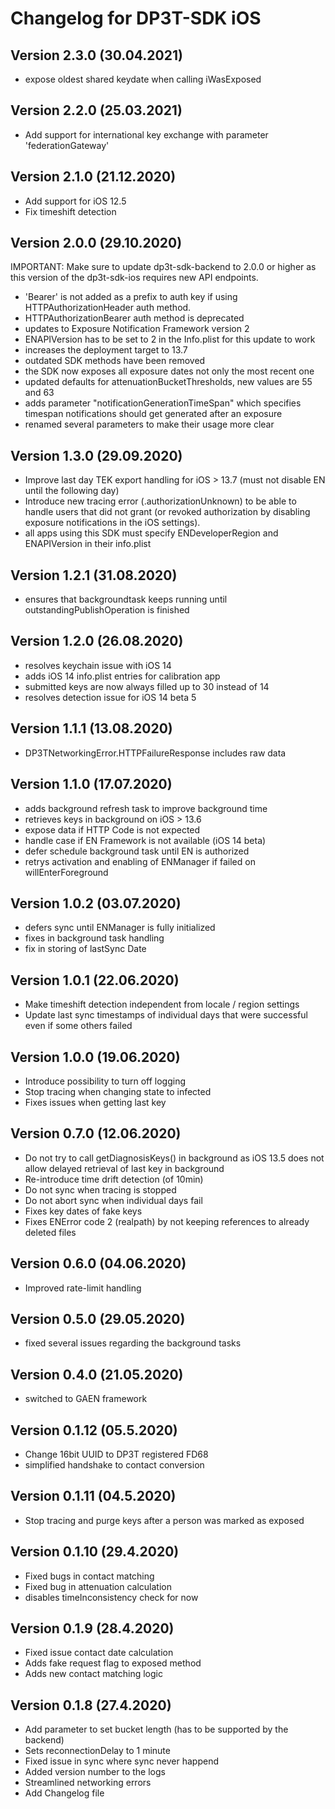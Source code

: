 # Changelog for DP3T-SDK iOS

## Version 2.3.0 (30.04.2021)
- expose oldest shared keydate when calling iWasExposed

## Version 2.2.0 (25.03.2021)
- Add support for international key exchange with parameter 'federationGateway'

## Version 2.1.0 (21.12.2020)
- Add support for iOS 12.5
- Fix timeshift detection

## Version 2.0.0 (29.10.2020)

IMPORTANT: Make sure to update dp3t-sdk-backend to 2.0.0 or higher as this version of the dp3t-sdk-ios requires new API endpoints.

- 'Bearer' is not added as a prefix to auth key if using HTTPAuthorizationHeader auth method. 
- HTTPAuthorizationBearer auth method is deprecated
- updates to Exposure Notification Framework version 2
- ENAPIVersion has to be set to 2 in the Info.plist for this update to work
- increases the deployment target to 13.7
- outdated SDK methods have been removed
- the SDK now exposes all exposure dates not only the most recent one
- updated defaults for attenuationBucketThresholds, new values are 55 and 63
- adds parameter "notificationGenerationTimeSpan" which specifies timespan notifications should get generated after an exposure
- renamed several parameters to make their usage more clear

## Version 1.3.0 (29.09.2020)
- Improve last day TEK export handling for iOS > 13.7 (must not disable EN until the following day)
- Introduce new tracing error (.authorizationUnknown) to be able to handle users that did not grant (or revoked authorization by disabling exposure notifications in the iOS settings).
- all apps using this SDK must specify ENDeveloperRegion and ENAPIVersion in their info.plist

## Version 1.2.1 (31.08.2020)
- ensures that backgroundtask keeps running until outstandingPublishOperation is finished

## Version 1.2.0 (26.08.2020)
- resolves keychain issue with iOS 14
- adds iOS 14 info.plist entries for calibration app
- submitted keys are now always filled up to 30 instead of 14
- resolves detection issue for iOS 14 beta 5

## Version 1.1.1 (13.08.2020)
- DP3TNetworkingError.HTTPFailureResponse includes raw data

## Version 1.1.0 (17.07.2020)
- adds background refresh task to improve background time
- retrieves keys in background on iOS > 13.6
- expose data if HTTP Code is not expected
- handle case if EN Framework is not available (iOS 14 beta)
- defer schedule background task until EN is authorized
- retrys activation and enabling of ENManager if failed on willEnterForeground

## Version 1.0.2 (03.07.2020)
- defers sync until ENManager is fully initialized
- fixes in background task handling
- fix in storing of lastSync Date

## Version 1.0.1 (22.06.2020)
- Make timeshift detection independent from locale / region settings
- Update last sync timestamps of individual days that were successful even if some others failed

## Version 1.0.0 (19.06.2020)
- Introduce possibility to turn off logging
- Stop tracing when changing state to infected
- Fixes issues when getting last key 

## Version 0.7.0 (12.06.2020)
- Do not try to call getDiagnosisKeys() in background as iOS 13.5 does not allow delayed retrieval of last key in background
- Re-introduce time drift detection (of 10min)
- Do not sync when tracing is stopped 
- Do not abort sync when individual days fail
- Fixes key dates of fake keys 
- Fixes ENError code 2 (realpath) by not keeping references to already deleted files

## Version 0.6.0 (04.06.2020)
- Improved rate-limit handling

## Version 0.5.0 (29.05.2020)
- fixed several issues regarding the background tasks

## Version 0.4.0 (21.05.2020)

- switched to GAEN framework

## Version 0.1.12 (05.5.2020)
- Change 16bit UUID to DP3T registered FD68
- simplified handshake to contact conversion

## Version 0.1.11 (04.5.2020)
- Stop tracing and purge keys after a person was marked as exposed

## Version 0.1.10 (29.4.2020)
- Fixed bugs in contact matching
- Fixed bug in attenuation calculation
- disables timeInconsistency check for now

## Version 0.1.9 (28.4.2020)
- Fixed issue contact date calculation
- Adds fake request flag to exposed method
- Adds new contact matching logic

## Version 0.1.8 (27.4.2020)
- Add parameter to set bucket length (has to be supported by the backend)
- Sets reconnectionDelay to 1 minute
- Fixed issue in sync where sync never happend
- Added version number to the logs
- Streamlined networking errors
- Add Changelog file
